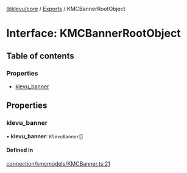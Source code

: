 [@klevu/core]() / [Exports](../modules.md) / KMCBannerRootObject

# Interface: KMCBannerRootObject

## Table of contents

### Properties

- [klevu\_banner](KMCBannerRootObject.md#klevu_banner)

## Properties

### klevu\_banner

• **klevu\_banner**: `KlevuBanner`[]

#### Defined in

[connection/kmcmodels/KMCBanner.ts:21](https://github.com/klevultd/frontend-sdk/blob/f14d7e9/packages/klevu-core/src/connection/kmcmodels/KMCBanner.ts#L21)
